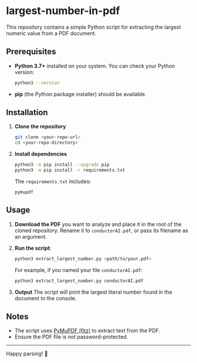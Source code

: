 # largest-number-in-pdf


This repository contains a simple Python script for extracting the largest numeric value from a PDF document.

## Prerequisites

- **Python 3.7+** installed on your system. You can check your Python version:

  ```bash
  python3 --version
  ```

- **pip** (the Python package installer) should be available.

## Installation

1. **Clone the repository**
   ```bash
   git clone <your-repo-url>
   cd <your-repo-directory>
   ```

2. **Install dependencies**
   ```bash
   python3 -m pip install --upgrade pip
   python3 -m pip install -r requirements.txt
   ```

   The `requirements.txt` includes:
   ```text
   pymupdf
   ```

## Usage

1. **Download the PDF** you want to analyze and place it in the root of the cloned repository. Rename it to `conductorAI.pdf`, or pass its filename as an argument.

2. **Run the script**:
   ```bash
   python3 extract_largest_number.py <path/to/your.pdf>
   ```

   For example, if you named your file `conductorAI.pdf`:

   ```bash
   python3 extract_largest_number.py conductorAI.pdf
   ```

3. **Output**
   The script will print the largest literal number found in the document to the console.

## Notes

- The script uses [PyMuPDF (fitz)](https://pypi.org/project/PyMuPDF/) to extract text from the PDF.
- Ensure the PDF file is not password-protected.

---

Happy parsing! 🎉

